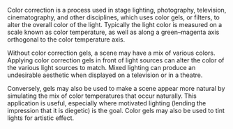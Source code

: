 Color correction is a process used in stage lighting, photography, television, cinematography, and other disciplines, which uses color gels, or filters, to alter the overall color of the light. Typically the light color is measured on a scale known as color temperature, as well as along a green–magenta axis orthogonal to the color temperature axis.

Without color correction gels, a scene may have a mix of various colors. Applying color correction gels in front of light sources can alter the color of the various light sources to match. Mixed lighting can produce an undesirable aesthetic when displayed on a television or in a theatre.

Conversely, gels may also be used to make a scene appear more natural by simulating the mix of color temperatures that occur naturally. This application is useful, especially where motivated lighting (lending the impression that it is diegetic) is the goal. Color gels may also be used to tint lights for artistic effect.
